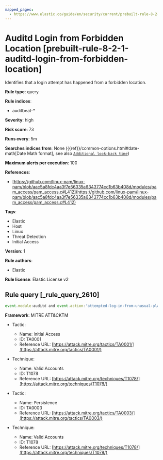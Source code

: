 ```yaml
---
mapped_pages:
  - https://www.elastic.co/guide/en/security/current/prebuilt-rule-8-2-1-auditd-login-from-forbidden-location.html
---
```


# Auditd Login from Forbidden Location [prebuilt-rule-8-2-1-auditd-login-from-forbidden-location]

Identifies that a login attempt has happened from a forbidden location.

**Rule type**: query

**Rule indices**:

* auditbeat-*

**Severity**: high

**Risk score**: 73

**Runs every**: 5m

**Searches indices from**: None ({{ref}}/common-options.html#date-math[Date Math format], see also [`Additional look-back time`](docs-content://solutions/security/detect-and-alert/create-detection-rule.md#rule-schedule))

**Maximum alerts per execution**: 100

**References**:

* [https://github.com/linux-pam/linux-pam/blob/aac5a8fdc4aa3f7e56335a6343774cc1b63b408d/modules/pam_access/pam_access.c#L412](https://github.com/linux-pam/linux-pam/blob/aac5a8fdc4aa3f7e56335a6343774cc1b63b408d/modules/pam_access/pam_access.c#L412)

**Tags**:

* Elastic
* Host
* Linux
* Threat Detection
* Initial Access

**Version**: 1

**Rule authors**:

* Elastic

**Rule license**: Elastic License v2

## Rule query [_rule_query_2610]

```js
event.module:auditd and event.action:"attempted-log-in-from-unusual-place-to"
```

**Framework**: MITRE ATT&CKTM

* Tactic:

    * Name: Initial Access
    * ID: TA0001
    * Reference URL: [https://attack.mitre.org/tactics/TA0001/](https://attack.mitre.org/tactics/TA0001/)

* Technique:

    * Name: Valid Accounts
    * ID: T1078
    * Reference URL: [https://attack.mitre.org/techniques/T1078/](https://attack.mitre.org/techniques/T1078/)

* Tactic:

    * Name: Persistence
    * ID: TA0003
    * Reference URL: [https://attack.mitre.org/tactics/TA0003/](https://attack.mitre.org/tactics/TA0003/)

* Technique:

    * Name: Valid Accounts
    * ID: T1078
    * Reference URL: [https://attack.mitre.org/techniques/T1078/](https://attack.mitre.org/techniques/T1078/)



